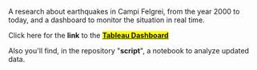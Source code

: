 A research about earthquakes in Campi Felgrei, from the year 2000 to today, and a dashboard to monitor the situation in real time.


Click here for the **link** to the **<mark><a href = "https://public.tableau.com/app/profile/pierfrancesco.esposito/viz/TerremotiCampiFlegrei/Dashboard2#1"> Tableau Dashboard </a></mark>**

Also you'll find, in the repository "**script**", a notebook to analyze updated data. 

